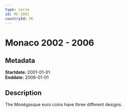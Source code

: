 ```yaml
---
type: serie
id: MC-2001
countryId: MC
---
```


# Monaco 2002 - 2006

## Metadata

**Startdate:** 2001-01-01\
**Enddate:** 2006-01-01

## Description

The Monégasque euro coins have three different designs.

